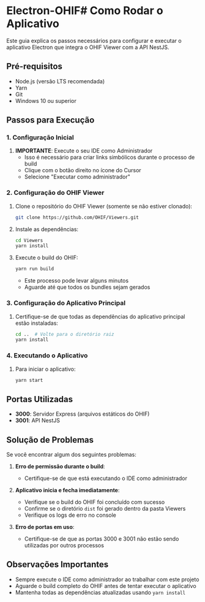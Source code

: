 # Electron-OHIF# Como Rodar o Aplicativo

Este guia explica os passos necessários para configurar e executar o aplicativo Electron que integra o OHIF Viewer com a API NestJS.

## Pré-requisitos

- Node.js (versão LTS recomendada)
- Yarn
- Git
- Windows 10 ou superior

## Passos para Execução

### 1. Configuração Inicial

1. **IMPORTANTE**: Execute o seu IDE como Administrador
   - Isso é necessário para criar links simbólicos durante o processo de build
   - Clique com o botão direito no ícone do Cursor
   - Selecione "Executar como administrador"

### 2. Configuração do OHIF Viewer

1. Clone o repositório do OHIF Viewer (somente se não estiver clonado):
   ```bash
   git clone https://github.com/OHIF/Viewers.git
   ```

2. Instale as dependências:
   ```bash
   cd Viewers
   yarn install
   ```

3. Execute o build do OHIF:
   ```bash
   yarn run build
   ```
   - Este processo pode levar alguns minutos
   - Aguarde até que todos os bundles sejam gerados

### 3. Configuração do Aplicativo Principal

1. Certifique-se de que todas as dependências do aplicativo principal estão instaladas:
   ```bash
   cd ..  # Volte para o diretório raiz
   yarn install
   ```

### 4. Executando o Aplicativo

1. Para iniciar o aplicativo:
   ```bash
   yarn start
   ```

## Portas Utilizadas

- **3000**: Servidor Express (arquivos estáticos do OHIF)
- **3001**: API NestJS

## Solução de Problemas

Se você encontrar algum dos seguintes problemas:

1. **Erro de permissão durante o build**:
   - Certifique-se de que está executando o IDE como administrador

2. **Aplicativo inicia e fecha imediatamente**:
   - Verifique se o build do OHIF foi concluído com sucesso
   - Confirme se o diretório `dist` foi gerado dentro da pasta Viewers
   - Verifique os logs de erro no console

3. **Erro de portas em uso**:
   - Certifique-se de que as portas 3000 e 3001 não estão sendo utilizadas por outros processos

## Observações Importantes

- Sempre execute o IDE como administrador ao trabalhar com este projeto
- Aguarde o build completo do OHIF antes de tentar executar o aplicativo
- Mantenha todas as dependências atualizadas usando `yarn install` 